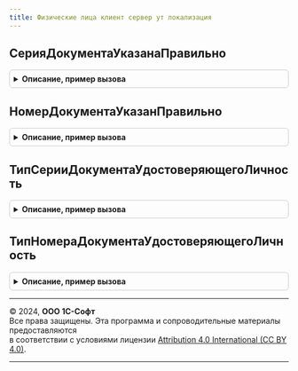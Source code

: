 ```yaml
---
title: Физические лица клиент сервер ут локализация
---
```



## СерияДокументаУказанаПравильно
<details style="margin: 1em 0; padding: 0.5em; border: 1px solid #ccc; border-radius: 6px;">

<summary style="font-weight: bold; cursor: pointer;">Описание, пример вызова</summary>

```bsl

// Проверяет, что серия документа для переданного вида документа указана правильно.
//
// Параметры:
//	ВидДокумента - СправочникСсылка.ВидыДокументовФизическихЛиц	- вид документа, для которого необходимо
// 																проверить правильность серии
//	Серия - Строка - серия документа
//	ТекстОшибки - Строка - текст ошибки, если серия указана неправильно.
//	БезОшибки - Булево - флаг проверки
//
Процедура СерияДокументаУказанаПравильно(ВидДокумента, Знач Серия , ТекстОшибки, БезОшибки) Экспорт
```

Пример вызова
```bsl
ФизическиеЛицаКлиентСерверУТЛокализация.СерияДокументаУказанаПравильно(ВидДокумента, Серия, ТекстОшибки, БезОшибки) 
```
</details>

## НомерДокументаУказанПравильно
<details style="margin: 1em 0; padding: 0.5em; border: 1px solid #ccc; border-radius: 6px;">

<summary style="font-weight: bold; cursor: pointer;">Описание, пример вызова</summary>

```bsl

// Проверяет, что номер документа для переданного вида документа указан правильно.
//
// Параметры:
//	ВидДокумента - СправочникСсылка.ВидыДокументовФизическихЛиц	- вид документа, для которого необходимо
//																проверить правильность номера
//	Номер - Строка - номер документа
//	ТекстОшибки - Строка - текст ошибки, если номер указан неправильно.
//	БезОшибки - Булево - флаг проверки
//
Процедура НомерДокументаУказанПравильно(ВидДокумента, Знач Номер, ТекстОшибки, БезОшибки) Экспорт
```

Пример вызова
```bsl
ФизическиеЛицаКлиентСерверУТЛокализация.НомерДокументаУказанПравильно(ВидДокумента, Номер, ТекстОшибки, БезОшибки) 
```
</details>

## ТипСерииДокументаУдостоверяющегоЛичность
<details style="margin: 1em 0; padding: 0.5em; border: 1px solid #ccc; border-radius: 6px;">

<summary style="font-weight: bold; cursor: pointer;">Описание, пример вызова</summary>

```bsl

// Возвращает тип серии документа удостоверяющего личность
//
// Параметры:
//	ВидДокумента - СправочникСсылка.ВидыДокументовФизическихЛиц
//	ТипДокумента - Число
//
Процедура ТипСерииДокументаУдостоверяющегоЛичность(ВидДокумента, ТипДокумента) Экспорт
```

Пример вызова
```bsl
ФизическиеЛицаКлиентСерверУТЛокализация.ТипСерииДокументаУдостоверяющегоЛичность(ВидДокумента, ТипДокумента) 
```
</details>

## ТипНомераДокументаУдостоверяющегоЛичность
<details style="margin: 1em 0; padding: 0.5em; border: 1px solid #ccc; border-radius: 6px;">

<summary style="font-weight: bold; cursor: pointer;">Описание, пример вызова</summary>

```bsl

// Возвращает тип номера документа удостоверяющего личность
//
// Параметры:
//	ВидДокумента - СправочникСсылка.ВидыДокументовФизическихЛиц
//	ТипДокумента - Число
//
Процедура ТипНомераДокументаУдостоверяющегоЛичность(ВидДокумента, ТипДокумента) Экспорт
```

Пример вызова
```bsl
ФизическиеЛицаКлиентСерверУТЛокализация.ТипНомераДокументаУдостоверяющегоЛичность(ВидДокумента, ТипДокумента) 
```
</details>

---

© 2024, **ООО 1С-Софт**  
Все права защищены. Эта программа и сопроводительные материалы предоставляются  
в соответствии с условиями лицензии [Attribution 4.0 International (CC BY 4.0)](https://creativecommons.org/licenses/by/4.0/legalcode).

---
